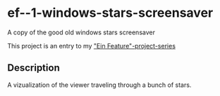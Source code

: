 # ef--1-windows-stars-screensaver
A copy of the good old windows stars screensaver

This project is an entry to my ["Ein Feature"-project-series](http://tobias.gepp-im-web.de/archives/category/ein-feature-projekt/)

## Description

A vizualization of the viewer traveling through a bunch of stars.
